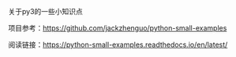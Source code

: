 关于py3的一些小知识点

项目参考：https://github.com/jackzhenguo/python-small-examples

阅读链接：https://python-small-examples.readthedocs.io/en/latest/